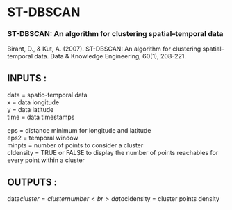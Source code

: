 # ST-DBSCAN

### ST-DBSCAN: An algorithm for clustering spatial–temporal data

Birant, D., & Kut, A. (2007). ST-DBSCAN: An algorithm for clustering spatial–temporal data. Data & Knowledge Engineering, 60(1), 208-221.




## INPUTS :             

data = spatio-temporal data <br>
x = data longitude <br>
y = data latitude <br>
time = data timestamps <br>

eps = distance minimum for longitude and latitude <br>
eps2 =  temporal window <br> 
minpts = number of points to consider a cluster <br> 
cldensity = TRUE or FALSE to display the number of points reachables for every point within a cluster <br>

## OUTPUTS :

data$cluster = cluster number <br>
data$cldensity = cluster points density <br>



